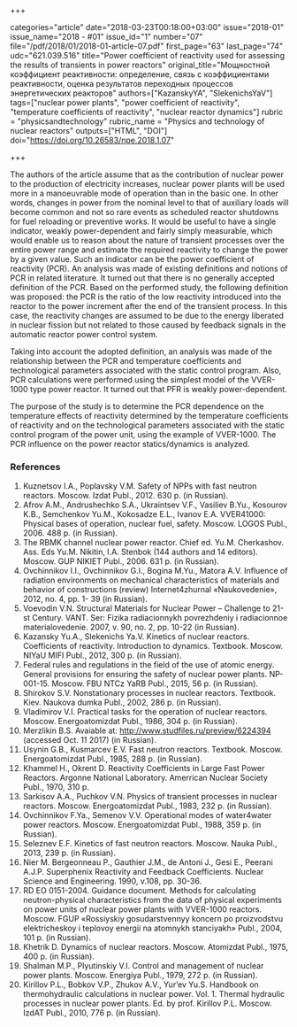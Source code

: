 +++

categories="article"
date="2018-03-23T00:18:00+03:00"
issue="2018-01"
issue_name="2018 - #01"
issue_id="1"
number="07"
file="/pdf/2018/01/2018-01-article-07.pdf"
first_page="63"
last_page="74"
udc="621.039.516"
title="Power coefficient of reactivity used for assessing the results of transients in power reactors"
original_title="Мощностной коэффициент реактивности: определение, связь с коэффициентами реактивности, оценка результатов переходных процессов энергетических реакторов"
authors=["KazanskyYA", "SlekenichsYaV"]
tags=["nuclear power plants", "power coefficient of reactivity", "temperature coefficients of reactivity", "nuclear reactor dynamics"]
rubric = "physicsandtechnology"
rubric_name = "Physics and technology of nuclear reactors"
outputs=["HTML", "DOI"]
doi="https://doi.org/10.26583/npe.2018.1.07"

+++

The authors of the article assume that as the contribution of nuclear power to the production of electricity increases, nuclear power plants will be used more in a manoeuvrable mode of operation than in the basic one. In other words, changes in power from the nominal level to that of auxiliary loads will become common and not so rare events as scheduled reactor shutdowns for fuel reloading or preventive works. It would be useful to have a single indicator, weakly power-dependent and fairly simply measurable, which would enable us to reason about the nature of transient processes over the entire power range and estimate the required reactivity to change the power by a given value. Such an indicator can be the power coefficient of reactivity (PCR). An analysis was made of existing definitions and notions of PCR in related literature. It turned out that there is no generally accepted definition of the PCR. Based on the performed study, the following definition was proposed: the PCR is the ratio of the low reactivity introduced into the reactor to the power increment after the end of the transient process. In this case, the reactivity changes are assumed to be due to the energy liberated in nuclear fission but not related to those caused by feedback signals in the automatic reactor power control system.

Taking into account the adopted definition, an analysis was made of the relationship between the PCR and temperature coefficients and technological parameters associated with the static control program. Also, PCR calculations were performed using the simplest model of the VVER-1000 type power reactor. It turned out that PFR is weakly power-dependent.

The purpose of the study is to determine the PCR dependence on the temperature effects of reactivity determined by the temperature coefficients of reactivity and on the technological parameters associated with the static control program of the power unit, using the example of VVER-1000. The PCR influence on the power reactor statics/dynamics is analyzed.

### References

1. Kuznetsov I.A., Poplavsky V.M. Safety of NPPs with fast neutron reactors. Мoscow. Izdat Publ., 2012. 630 p. (in Russian).
2. Afrov A.M., Andrushechko S.A., Ukraintsev V.F., Vasiliev B.Yu., Kosourov K.B., Semchenkov Yu.M., Kokosadze E.L., Ivanov E.A. VVER41000: Physical bases of operation, nuclear fuel, safety. Moscow. LOGOS Publ., 2006. 488 p. (in Russian).
3. The RBMK channel nuclear power reactor. Chief ed. Yu.M. Cherkashov. Ass. Eds Yu.M. Nikitin, I.A. Stenbok (144 authors and 14 editors). Moscow. GUP NIKIET Publ., 2006. 631 p. (in Russian).
4. Ovchinnikov I.I., Ovchinnikov G.I., Bogina M.Yu., Matora A.V. Influence of radiation environments on mechanical characteristics of materials and behavior of constructions (review) Internet4zhurnal «Naukovedenie», 2012, no. 4, pp. 1- 39 (in Russian).
5. Voevodin V.N. Structural Materials for Nuclear Power – Challenge to 21-st Century. VANT. Ser: Fizika radiacionnykh povrezhdeniy i radiacionnoe materialovedenie. 2007, v. 90, no. 2, pp. 10-22 (in Russian).
6. Kazansky Yu.A., Slekenichs Ya.V. Kinetics of nuclear reactors. Coefficients of reactivity. Introduction to dynamics. Textbook. Moscow. NIYaU MIFI Publ., 2012, 300 p. (in Russian).
7. Federal rules and regulations in the field of the use of atomic energy. General provisions for ensuring the safety of nuclear power plants. NP-001-15. Moscow. FBU NTCz YaRB Publ., 2015, 56 p. (in Russian).
8. Shirokov S.V. Nonstationary processes in nuclear reactors. Textbook. Kiev. Naukova dumka Publ., 2002, 286 p. (in Russian).
9. Vladimirov V.I. Practical tasks for the operation of nuclear reactors. Moscow. Energoatomizdat Publ., 1986, 304 p. (in Russian).
10. Merzlikin B.S. Avaiable at: http://www.studfiles.ru/preview/6224394 (accessed Oct. 11 2017) (in Russian).
11. Usynin G.B., Kusmarcev E.V. Fast neutron reactors. Textbook. Moscow. Energoatomizdat Publ., 1985, 288 p. (in Russian).
12. Khammel H., Okrent D. Reactivity Coefficients in Large Fast Power Reactors. Argonne National Laboratory. Amerrican Nuclear Society Publ., 1970, 310 p.
13. Sarkisov A.A., Puchkov V.N. Physics of transient processes in nuclear reactors. Moscow. Energoatomizdat Publ., 1983, 232 p. (in Russian).
14. Ovchinnikov F.Ya., Semenov V.V. Operational modes of water4water power reactors. Moscow. Energoatomizdat Publ., 1988, 359 p. (in Russian). 
15. Seleznev E.F. Kinetics of fast neutron reactors. Moscow. Nauka Publ., 2013, 239 p. (in Russian).
16. Nier M. Bergeonneau P., Gauthier J.M., de Antoni J., Gesi E., Peerani A.J.P. Superphenix Reactivity and Feedback Coefficients. Nuclear Science and Engineering. 1990, v.108, pp. 30-36.
17. RD EO 0151-2004. Guidance document. Methods for calculating neutron-physical characteristics from the data of physical experiments on power units of nuclear power plants with VVER-1000 reactors. Moscow. FGUP «Rossiyskiy gosudarstvennyy koncern po proizvodstvu elektricheskoy i teplovoy energii na atomnykh stanciyakh» Publ., 2004, 101 p. (in Russian).
18. Khetrik D. Dynamics of nuclear reactors. Moscow. Atomizdat Publ., 1975, 400 p. (in Russian).
19. Shalman M.P., Plyutinskiy V.I. Control and management of nuclear power plants. Moscow. Energiya Publ., 1979, 272 p. (in Russian).
20. Kirillov P.L., Bobkov V.P., Zhukov A.V., Yur’ev Yu.S. Handbook on thermohydraulic calculations in nuclear power. Vol. 1. Thermal hydraulic processes in nuclear power plants. Ed. by prof. Kirillov P.L. Moscow. IzdAT Publ., 2010, 776 p. (in Russian).